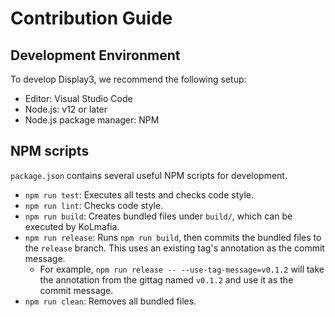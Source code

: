 # Contribution Guide

## Development Environment

To develop Display3, we recommend the following setup:

- Editor: Visual Studio Code
- Node.js: v12 or later
- Node.js package manager: NPM

## NPM scripts

`package.json` contains several useful NPM scripts for development.

- `npm run test`: Executes all tests and checks code style.
- `npm run lint`: Checks code style.
- `npm run build`: Creates bundled files under `build/`, which can be executed
  by KoLmafia.
- `npm run release`: Runs `npm run build`, then commits the bundled files to the
  `release` branch. This uses an existing tag's annotation as the commit
  message.
  - For example, `npm run release -- --use-tag-message=v0.1.2` will take the
    annotation from the gittag named `v0.1.2` and use it as the commit message.
- `npm run clean`: Removes all bundled files.
